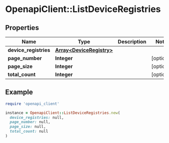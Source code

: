 # OpenapiClient::ListDeviceRegistries

## Properties

| Name | Type | Description | Notes |
| ---- | ---- | ----------- | ----- |
| **device_registries** | [**Array&lt;DeviceRegistry&gt;**](DeviceRegistry.md) |  |  |
| **page_number** | **Integer** |  | [optional] |
| **page_size** | **Integer** |  | [optional] |
| **total_count** | **Integer** |  | [optional] |

## Example

```ruby
require 'openapi_client'

instance = OpenapiClient::ListDeviceRegistries.new(
  device_registries: null,
  page_number: null,
  page_size: null,
  total_count: null
)
```

